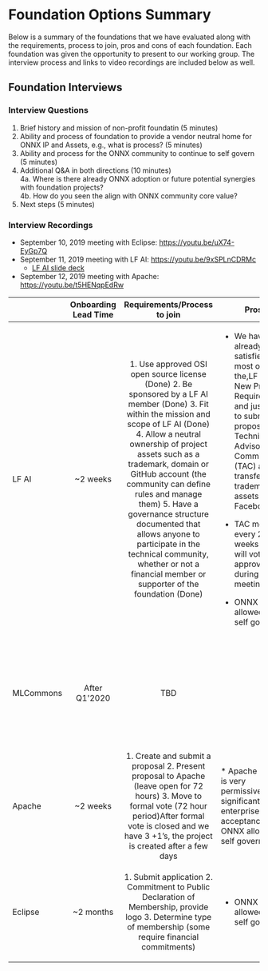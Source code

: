 # Foundation Options Summary

Below is a summary of the foundations that we have evaluated along with the requirements, process to join, pros and cons of each foundation. Each foundation was given the opportunity to present to our working group. The interview process and links to video recordings are included below as well. 

## Foundation Interviews

### Interview Questions
1. Brief history and mission of non-profit foundatin (5 minutes)  
2. Ability and process of foundation to provide a vendor neutral home for ONNX IP and Assets, e.g., what is process? (5 minutes)
3. Ability and process for the ONNX community to continue to self govern (5 minutes)
4. Additional Q&A in both directions (10 minutes)  
    4a. Where is there already ONNX adoption or future potential synergies with foundation projects?  
    4b. How do you seen the align with ONNX community core value?
5. Next steps (5 minutes)

### Interview Recordings
* September 10, 2019 meeting with Eclipse: https://youtu.be/uX74-EyGp7Q  
* September 11, 2019 meeting with LF AI: https://youtu.be/9xSPLnCDRMc  
    * [LF AI slide deck](https://github.com/onnx/working-groups/blob/master/foundation/LF%20AI%20-%20ONNX%20Community%20Discussion.pdf)
* September 12, 2019 meeting with Apache: https://youtu.be/t5HENqpEdRw  



|           | Onboarding Lead Time |                                                                                                                                                                                                                              Requirements/Process to join                                                                                                                                                                                                                             | Pros                                                                                                                                                                                                                                                                                                               |                                                     Cons                                                     |
|-----------|:--------------------:|:-------------------------------------------------------------------------------------------------------------------------------------------------------------------------------------------------------------------------------------------------------------------------------------------------------------------------------------------------------------------------------------------------------------------------------------------------------------------------------------:|--------------------------------------------------------------------------------------------------------------------------------------------------------------------------------------------------------------------------------------------------------------------------------------------------------------------|:------------------------------------------------------------------------------------------------------------:|
|   LF AI   |       ~2 weeks       | 1. Use approved OSI open source license (Done) 2. Be sponsored by a LF AI member (Done) 3. Fit within the mission and scope of LF AI (Done) 4. Allow a neutral ownership of project assets such as a trademark, domain     or GitHub account (the community can define rules and manage them) 5. Have a governance structure documented that allows anyone to participate     in the technical community, whether or not a financial member or supporter     of the foundation (Done) | <ul><li>We have already satisfied most of the,LF AI New Project Requirements and just need to submit a proposal to Technical Advisory Committee (TAC) and transfer of trademark assets from Facebook</li></ul> <ul><li>TAC meets every 2 weeks and will vote to approve during their meeting</li></ul> <ul><li>ONNX allowed to self govern</li></ul> |                                                                                                              |
| MLCommons |     After Q1'2020    | TBD                                                                                                                                                                                                                                                                                                                                                                                                                                                                                   |                                                                                                                                                                                                                                                                                                                    | * MLperf is currently in the process of forming a foundation, the estimated time of completion is in Q1 2020 |
|   Apache  |       ~2 weeks       | 1. Create and submit a proposal 2. Present proposal to Apache (leave open for 72 hours) 3. Move to formal vote (72 hour period)After formal vote is closed and we have     3 +1’s, the project is created after a few days                                                                                                                                                                                                                                                            | * Apache license is very permissive, significant    enterprise acceptance * ONNX allowed to self govern                                                                                                                                                                                                            | <ul><li>Process to join is more complex than other options (LF AI)                                                 |
|  Eclipse  |       ~2 months      | 1. Submit application 2. Commitment to Public Declaration of Membership, provide logo 3. Determine type of membership (some require financial commitments)                                                                                                                                                                                                                                                                                                                            | <ul><li>ONNX allowed to self govern                                                                                                                                                                                                                                                                                      | <ul><li>Lead time is longer than other options (Apache, LF AI)</li></ul>                                                     |